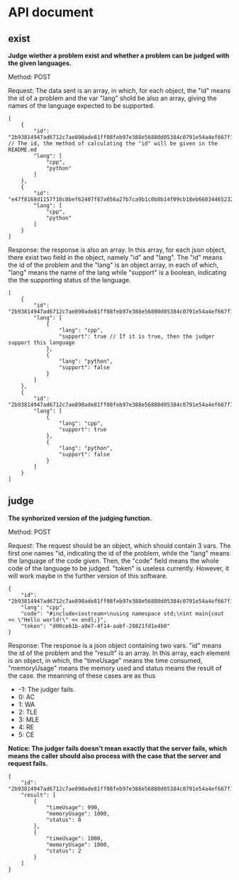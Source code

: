 # API document

## exist

**Judge wiether a problem exist and whether a problem can be judged with the given languages.**

Method: POST

Request: The data sent is an array, in which, for each object, the "id" means the id of a problem and the var "lang" shold be also an array, giving the names of the language expected to be supported.

```json5
[
    {
        "id": "2b93814947ad6712c7ae890ade81ff08feb97e388e56880d05384c0791e54a4ef667f15a565c37526286e46b2e4dba40cb3958e30a66e6ed5c004545c1b4d4cf", // The id, the method of calculating the "id" will be given in the README.md
        "lang": [
            "cpp",
            "python"
        ]
    },
    {
        "id": "e47f8168d1157f10c8bef62407f87a056a27b7ca9b1c0b8b14f09cb18eb660344652324129cec5761b3ecd154abb483b0e55246dc36a6a02a08ea451db32b0e8",
        "lang": [
            "cpp",
            "python"
        ]
    }
]
```

Response: the response is also an array. In this array, for each json object, there exist two field in the object, namely "id" and "lang". The "id" means the id of the problem and the "lang" is an object array, in each of which, "lang" means the name of the lang while "support" is a boolean, indicating the the supporting status of the language.

```json5
[
    {
        "id": "2b93814947ad6712c7ae890ade81ff08feb97e388e56880d05384c0791e54a4ef667f15a565c37526286e46b2e4dba40cb3958e30a66e6ed5c004545c1b4d4cf",
        "lang": [
            {
                "lang": "cpp",
                "support": true // If it is true, then the judger support this language
            },
            {
                "lang": "python",
                "support": false
            }
        ]
    },
    {
        "id": "2b93814947ad6712c7ae890ade81ff08feb97e388e56880d05384c0791e54a4ef667f15a565c37526286e46b2e4dba40cb3958e30a66e6ed5c004545c1b4d4cf",
        "lang": [
            {
                "lang": "cpp",
                "support": true
            },
            {
                "lang": "python",
                "support": false
            }
        ]
    }
]
```

## judge

**The synhorized version of the judging function.**

Method: POST

Request: The request should be an object, which should contain 3 vars. The first one names "id, indicating the id of the problem, while the "lang" means the language of the code given. Then, the "code" field means the whole code of the language to be judged. "token" is useless currently. However, it will work maybe in the further version of this software.

```json5
{
    "id": "2b93814947ad6712c7ae890ade81ff08feb97e388e56880d05384c0791e54a4ef667f15a565c37526286e46b2e4dba40cb3958e30a66e6ed5c004545c1b4d4cf",
    "lang": "cpp",
    "code": "#include<iostream>\nusing namespace std;\nint main{cout << \"Hello world!\" << endl;}",
    "token": "d00ce61b-a9e7-4f14-aabf-28821fd1e4b0"
}
```

Response: The response is a json object containing two vars. "id" means the id of the problem and the "result" is an array. In this array, each element is an object, in which, the "timeUsage" means the time consumed, "memoryUsage" means the memory used and status means the result of the case. the meanning of these cases are as thus

+ -1: The judger fails.
+ 0: AC
+ 1: WA
+ 2: TLE
+ 3: MLE
+ 4: RE
+ 5: CE

**Notice: The judger fails doesn't mean exactly that the server fails, which means the caller should also process with the case that the server and request fails.**

```json5
{
    "id": "2b93814947ad6712c7ae890ade81ff08feb97e388e56880d05384c0791e54a4ef667f15a565c37526286e46b2e4dba40cb3958e30a66e6ed5c004545c1b4d4cf",
    "result": [
        {
            "timeUsage": 990,
            "memoryUsage": 1000,
            "status": 0
        },
        {
            "timeUsage": 1000,
            "memoryUsage": 1000,
            "status": 2
        }
    ]
}
```
